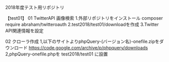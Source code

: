 
2018年度テスト用リポジトリ

【test01】
01 TwitterAPI 画像検索 
1.外部リポジトリをインストール
	composer require abraham/twitteroauth
2.test2018/test01/downloadを作成
3.Twitter API関連情報を設定


02 クローラ作成
1,以下のサイトよりphpQuery-(バージョン名)-onefile.zipをダウンロード
	https://code.google.com/archive/p/phpquery/downloads
2,phpQuery-onefile.phpを test2018/test01 に設置

